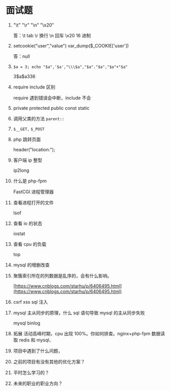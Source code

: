 # 面试题

1. "\t" "\r" "\n" "\x20"

   答：\t tab \r 换行 \n 回车 \x20 16 进制

2. setcookie("user","value") var_dump($_COOKIE['user'])

   答：null

3. `$a = 3; echo "$a",'$a',"\\\$a","$a"."$a","$a"+"$a"`

   3$a\$a336

4. require include 区别

   require 遇到错误会中断，include 不会

5. private protected public const static

6. 调用父类的方法 `parent::`

7. `$__GET,` `$_POST`

8. php 跳转页面

   header("location:");

9. 客户端 ip 整型

   ip2long

10. 什么是 php-fpm

    FastCGI 进程管理器 

11. 查看进程打开的文件

    lsof 

12. 查看 io 的状态

    iostat

13. 查看 cpu 的负载

    top

14. mysql 的增删改查

15. 聚簇索引所在的列数据是乱序的，会有什么影响。

    [https://www.cnblogs.com/starhu/p/6406495.html](https://www.cnblogs.com/starhu/p/6406495.html)

16. csrf xss sql 注入

17. mysql 主从同步的原理，什么 sql 语句导致 mysql 的主从同步失败

    mysql binlog

18. 拓展 活动高峰时期，cpu 出现 100%。你如何排查。nginx+php-fpm 数据读取 redis 和 mysql、



19. 项目中遇到了什么问题，
20. 之前的项目有没有其他的优化方案？
21. 平时怎么学习的？
22. 未来的职业的职业方向？
